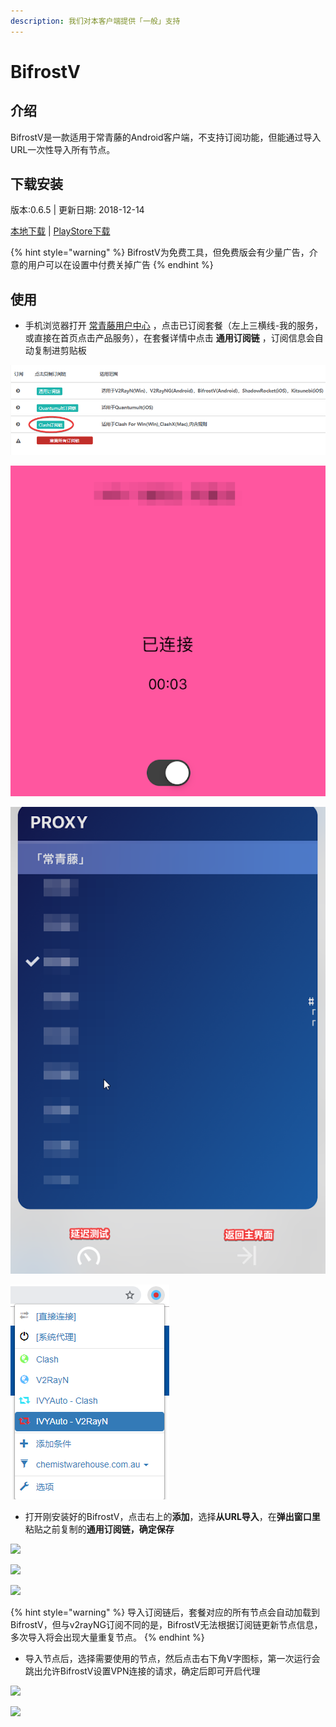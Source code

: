 ```yaml
---
description: 我们对本客户端提供「一般」支持
---
```


# BifrostV

## 介绍

BifrostV是一款适用于常青藤的Android客户端，不支持订阅功能，但能通过导入URL一次性导入所有节点。

## 下载安装

版本:0.6.5 \| 更新日期: 2018-12-14

[本地下载](https://ivynet.nu/dl.php?type=d&id=15) \| [PlayStore下载](https://play.google.com/store/apps/details?id=com.github.dawndiy.bifrostv)

{% hint style="warning" %}
BifrostV为免费工具，但免费版会有少量广告，介意的用户可以在设置中付费关掉广告
{% endhint %}

## 使用

* 手机浏览器打开 [常青藤用户中心](https://ivynet.nu/clientarea.php) ，点击已订阅套餐（左上三横线-我的服务，或直接在首页点击产品服务），在套餐详情中点击 **通用订阅链** ，订阅信息会自动复制进剪贴板

![](../../.gitbook/assets/image%20%2824%29.png)

![](../../.gitbook/assets/image%20%289%29.png)

![](../../.gitbook/assets/image%20%2850%29.png)

![](../../.gitbook/assets/image%20%2846%29.png)

* 打开刚安装好的BifrostV，点击右上的**添加**，选择**从URL导入**，在**弹出窗口里**粘贴之前复制的**通用订阅链，确定保存**

![](../../.gitbook/assets/image-53.png)

![](../../.gitbook/assets/image-88.png)

![](../../.gitbook/assets/image-12.png)

{% hint style="warning" %}
导入订阅链后，套餐对应的所有节点会自动加载到BifrostV，但与v2rayNG订阅不同的是，BifrostV无法根据订阅链更新节点信息，多次导入将会出现大量重复节点。
{% endhint %}

* 导入节点后，选择需要使用的节点，然后点击右下角V字图标，第一次运行会跳出允许BifrostV设置VPN连接的请求，确定后即可开启代理

![](../../.gitbook/assets/image-85.png)

![](../../.gitbook/assets/image-45.png)

